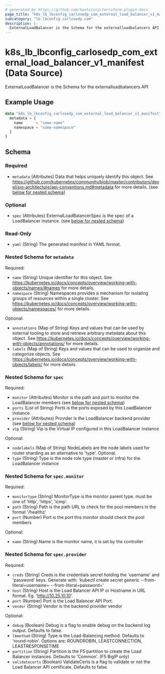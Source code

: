 ```yaml
---
# generated by https://github.com/hashicorp/terraform-plugin-docs
page_title: "k8s_lb_lbconfig_carlosedp_com_external_load_balancer_v1_manifest Data Source - terraform-provider-k8s"
subcategory: "lb.lbconfig.carlosedp.com"
description: |-
  ExternalLoadBalancer is the Schema for the externalloadbalancers API
---
```


# k8s_lb_lbconfig_carlosedp_com_external_load_balancer_v1_manifest (Data Source)

ExternalLoadBalancer is the Schema for the externalloadbalancers API

## Example Usage

```terraform
data "k8s_lb_lbconfig_carlosedp_com_external_load_balancer_v1_manifest" "example" {
  metadata = {
    name      = "some-name"
    namespace = "some-namespace"
  }
}
```

<!-- schema generated by tfplugindocs -->
## Schema

### Required

- `metadata` (Attributes) Data that helps uniquely identify this object. See https://github.com/kubernetes/community/blob/master/contributors/devel/sig-architecture/api-conventions.md#metadata for more details. (see [below for nested schema](#nestedatt--metadata))

### Optional

- `spec` (Attributes) ExternalLoadBalancerSpec is the spec of a LoadBalancer instance. (see [below for nested schema](#nestedatt--spec))

### Read-Only

- `yaml` (String) The generated manifest in YAML format.

<a id="nestedatt--metadata"></a>
### Nested Schema for `metadata`

Required:

- `name` (String) Unique identifier for this object. See https://kubernetes.io/docs/concepts/overview/working-with-objects/names/#names for more details.
- `namespace` (String) Namespaces provides a mechanism for isolating groups of resources within a single cluster. See https://kubernetes.io/docs/concepts/overview/working-with-objects/namespaces/ for more details.

Optional:

- `annotations` (Map of String) Keys and values that can be used by external tooling to store and retrieve arbitrary metadata about this object. See https://kubernetes.io/docs/concepts/overview/working-with-objects/annotations/ for more details.
- `labels` (Map of String) Keys and values that can be used to organize and categorize objects. See https://kubernetes.io/docs/concepts/overview/working-with-objects/labels/ for more details.


<a id="nestedatt--spec"></a>
### Nested Schema for `spec`

Required:

- `monitor` (Attributes) Monitor is the path and port to monitor the LoadBalancer members (see [below for nested schema](#nestedatt--spec--monitor))
- `ports` (List of String) Ports is the ports exposed by this LoadBalancer instance
- `provider` (Attributes) Provider is the LoadBalancer backend provider (see [below for nested schema](#nestedatt--spec--provider))
- `vip` (String) Vip is the Virtual IP configured in  this LoadBalancer instance

Optional:

- `nodelabels` (Map of String) NodeLabels are the node labels used for router sharding as an alternative to 'type'. Optional.
- `type` (String) Type is the node role type (master or infra) for the LoadBalancer instance

<a id="nestedatt--spec--monitor"></a>
### Nested Schema for `spec.monitor`

Required:

- `monitortype` (String) MonitorType is the monitor parent type. <monitorType> must be one of 'http', 'https', 'icmp'.
- `path` (String) Path is the path URL to check for the pool members in the format '/healthz'
- `port` (Number) Port is the port this monitor should check the pool members

Optional:

- `name` (String) Name is the monitor name, it is set by the controller


<a id="nestedatt--spec--provider"></a>
### Nested Schema for `spec.provider`

Required:

- `creds` (String) Creds is the credentials secret holding the 'username' and 'password' keys. Generate with: 'kubectl create secret generic <secret-name> --from-literal=username=<username> --from-literal=password=<password>'
- `host` (String) Host is the Load Balancer API IP or Hostname in URL format. Eg. 'http://10.25.10.10'.
- `port` (Number) Port is the Load Balancer API Port.
- `vendor` (String) Vendor is the backend provider vendor

Optional:

- `debug` (Boolean) Debug is a flag to enable debug on the backend log output. Defaults to false.
- `lbmethod` (String) Type is the Load-Balancing method. Defaults to 'round-robin'. Options are: ROUNDROBIN, LEASTCONNECTION, LEASTRESPONSETIME
- `partition` (String) Partition is the F5 partition to create the Load Balancer instances. Defaults to 'Common'. (F5 BigIP only)
- `validatecerts` (Boolean) ValidateCerts is a flag to validate or not the Load Balancer API certificate. Defaults to false.
